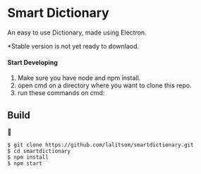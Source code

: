 Smart Dictionary
=======================

An easy to use Dictionary, made using Electron.

  *Stable version is not yet ready to downlaod.

#### Start Developing
1. Make sure you have node and npm install.
2. open cmd on a directory where you want to clone this repo.
3. run these commands on cmd:  
## Build

:construction:

```
$ git clone https://github.com/lalitsom/smartdictionary.git
$ cd smartdictionary
$ npm install
$ npm start
```
